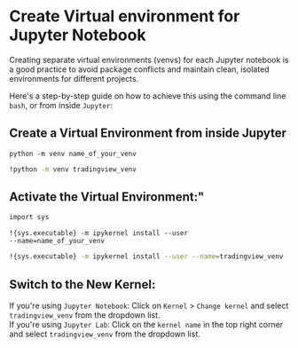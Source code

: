 # Create Virtual environment for Jupyter Notebook
Creating separate virtual environments (venvs) for each Jupyter notebook is a good practice to avoid package conflicts and maintain clean, isolated environments for different projects.<br> 

Here's a step-by-step guide on how to achieve this using the command line `bash`, or from inside `Jupyter`:
## Create a Virtual Environment from inside Jupyter
<code>python -m venv name_of_your_venv</code>
```bash
!python -m venv tradingview_venv
```
## Activate the Virtual Environment:"
```bash
import sys
```
<code>!{sys.executable} -m ipykernel install --user --name=name_of_your_venv</code>
```bash
!{sys.executable} -m ipykernel install --user --name=tradingview_venv
```
## Switch to the New Kernel:
If you're using `Jupyter Notebook`: Click on `Kernel` > `Change kernel` and select `tradingview_venv` from the dropdown list.<br>
If you're using `Jupyter Lab`: Click on the `kernel name` in the top right corner and select `tradingview_venv` from the dropdown list.
